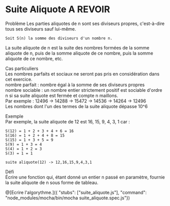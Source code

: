 # Suite Aliquote A REVOIR
  Problème
  Les parties aliquotes de n sont ses diviseurs propres, c'est-à-dire tous ses diviseurs sauf lui-même.
  
    Soit S(n) la somme des diviseurs d'un nombre n.
  
  La suite aliquote de n est la suite des nombres formées de la somme aliquote de n, puis de la somme aliquote de ce nombre, puis la somme aliquote de ce nombre, etc.
  
  Cas particuliers
  <br/>Les nombres parfaits et sociaux ne seront pas pris en considération dans cet exercice.
  <br/>nombre parfait : nombre égal à la somme de ses diviseurs propres
  <br/>nombre sociable : un nombre entier strictement positif est sociable d'ordre n si sa suite aliquote est fermée et compte n maillons. <br/>Par exemple : 12496 -> 14288 -> 15472 -> 14536 -> 14264 -> 12496
  <br/>Les nombres dont l'un des termes de la suite aliquote dépasse 10^6
  
  Exemple
  <br/>Par exemple, la suite aliquote de 12 est 16, 15, 9, 4, 3, 1 car :
  
    S(12) = 1 + 2 + 3 + 4 + 6 = 16
    S(16) = 1 + 2 + 4 + 8 = 15
    S(15) = 1 + 3 + 5 = 9
    S(9) = 1 + 3 = 4
    S(4) = 1 + 2 = 3
    S(3) = 1 = 1
  
    suite aliquote(12) -> 12,16,15,9,4,3,1
  
  Défi
  <br/>Écrire une fonction qui, étant donné un entier n passé en paramètre, fournie la suite aliquote de n sous forme de tableau.

@[Ecrire l'algorythme.]({ "stubs": ["suite_aliquote.js"], "command": "node_modules/mocha/bin/mocha suite_aliquote.spec.js"})
